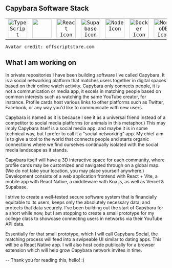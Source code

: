 ## Capybara Software Stack

<div style="font-family: 'VT323', monospace; align-items: center; max-width: 700px; margin: 0 auto;">
  <table style="max-width: 700px; margin: 0 auto;">
    <tr>
            <td align="center" width="116"><a href="https://www.typescriptlang.org/" title="TypeScript" target="_blank"><img src="https://cdn.jsdelivr.net/gh/devicons/devicon/icons/typescript/typescript-original.svg" style="width: 60px; height: 60px;" alt="TypeScript Icon"/></a></td>
      <td align="center" width="116"><a href="https://mui.com/" title="Material UI" target="_blank">
        <img src="https://cdn.jsdelivr.net/gh/devicons/devicon@latest/icons/materialui/materialui-original.svg" style="width: 60px; height: 60px;" /></a></td>
            <td align="center" width="116"><a href="https://react.dev/" title="Reactjs" target="_blank"><img src="https://cdn.jsdelivr.net/gh/devicons/devicon@latest/icons/react/react-original.svg" alt="React Icon" style="width: 60px; height: 60px;" /></a></td>
            <td align="center" width="116"><a href="https://supabase.com/" title="Supabase" target="_blank">
            <img src="https://cdn.jsdelivr.net/gh/devicons/devicon@latest/icons/supabase/supabase-original.svg" style="width: 60px; height: 60px;" alt="Supabase Icon"/></a></td>
      <td align="center" width="116"><a href="https://koajs.com/" title="Node" target="_blank">
            <img src="https://cdn.jsdelivr.net/gh/devicons/devicon@latest/icons/nodejs/nodejs-original.svg" style="width: 60px; height: 60px;" alt="Node Icon"/></a></td>
      <td align="center" width="116"><a href="https://mochajs.org/" title="Mocha" target="_blank">
            <img src="https://cdn.jsdelivr.net/gh/devicons/devicon@latest/icons/mocha/mocha-original.svg" style="width: 60px; height: 60px;" alt="Docker Icon"/></a></td>
            <td align="center" width="116"><a href="https://www.mongodb.com/" title="MongoDB" target="_blank"><img src="https://cdn.jsdelivr.net/gh/devicons/devicon/icons/mongodb/mongodb-original.svg" style="width: 60px; height: 60px;" alt="MongoDB Icon"/></a></td>
    </tr>
  </table>

Avatar credit: offscriptstore.com

</div>


## What I am working on

In private repositories I have been building software I've called Capybara. It is a social networking platform that matches users together in digital spaces based on their online watch activity. Capybara only connects people, it is not a communication or media app, it excels in matching people based on common interests such as watching the same YouTube creator, for instance. Profile cards host various links to other platforms such as Twitter, Facebook, or any way you'd like to communicate with new users. 

Capybara is named as it is because I see it as a universal friend instead of a competitor to social media platforms (or animals in this metaphor.) This may imply Capybara itself is a social media app, and maybe it is in some technical way, but I prefer to call it a "social networking" app. My chief aim is to give a tool to the world that connects people and starts organic connections where we find ourselves continually isolated with the social media landscape as it stands.

Capybara itself will have a 3D interactive space for each community, where profile cards may be customized and navigated through on a global map. (We do not take your location, you may place yourself anywhere.) Development consists of a web application frontend with React + Vite, a mobile app with React Native, a middleware with Koa.js, as well as Vercel & Supabase.

I strive to create a well-tested secure software system that is financially equitable to its users, keeps only the absolutely necessary data, and protects that data securely. I've been building out the start of Capybara for a short while now, but I am stopping to create a small prototype for my college class to showcase connecting users in networks via their YouTube API data.

Essentially for that small prototype, which I will call Capybara Social, the matching process will feed into a swipeable UI similar to dating apps. This will be a React Native app. I will also host code publically for a browser extension which will help grow Capybara network invites in time.

-- Thank you for reading this, hello! :)

